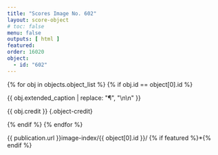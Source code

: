 ```yaml
---
title: "Scores Image No. 602"
layout: score-object
# toc: false
menu: false
outputs: [ html ]
featured: 
order: 16020
object:
  - id: "602"
---
```


{% for obj in objects.object_list %}
{% if obj.id == object[0].id %}

{{ obj.extended_caption | replace: "¶", "\n\n" }}

{{ obj.credit }} {.object-credit}

{% endif %}
{% endfor %}

<div class="object-credit object-url is-print-only">

{{ publication.url }}image-index/{{ object[0].id }}/ {% if featured %}*{% endif %}

</div>

